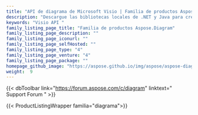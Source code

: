 ```yaml
---
title: "API de diagrama de Microsoft Visio | Familia de productos Aspose.Diagram"
description: "Descargue las bibliotecas locales de .NET y Java para crear, procesar y convertir dibujos de Microsoft Visio en aplicaciones multiplataforma sin necesidad de Visio o automatización."
keywords: "Visio API "
family_listing_page_title: "Familia de productos Aspose.Diagram"
family_listing_page_description: ""
family_listing_page_iconurl: ""
family_listing_page_selfHosted: ""
family_listing_page_type: "4"
family_listing_page_venture: "4"
family_listing_page_package: ""
homepage_github_image: "https://aspose.github.io/img/aspose/aspose-diagram.png"
weight:  9
---
```


{{< dbToolbar link="https://forum.aspose.com/c/diagram" linktext=" Support Forum " >}}

{{< ProductListingWrapper familia="diagrama">}}

